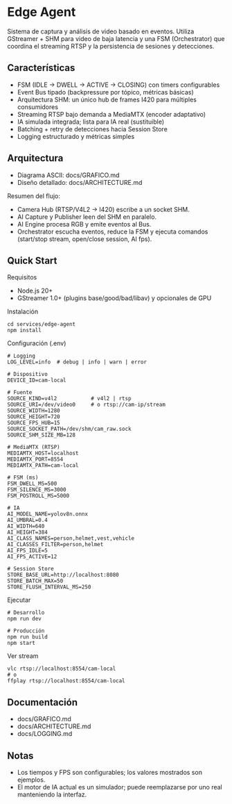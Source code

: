 # Edge Agent

Sistema de captura y análisis de video basado en eventos. Utiliza GStreamer + SHM para video de baja latencia y una FSM (Orchestrator) que coordina el streaming RTSP y la persistencia de sesiones y detecciones.

## Características

- FSM (IDLE → DWELL → ACTIVE → CLOSING) con timers configurables
- Event Bus tipado (backpressure por tópico, métricas básicas)
- Arquitectura SHM: un único hub de frames I420 para múltiples consumidores
- Streaming RTSP bajo demanda a MediaMTX (encoder adaptativo)
- IA simulada integrada; lista para IA real (sustituible)
- Batching + retry de detecciones hacia Session Store
- Logging estructurado y métricas simples

## Arquitectura

- Diagrama ASCII: docs/GRAFICO.md
- Diseño detallado: docs/ARCHITECTURE.md

Resumen del flujo:
- Camera Hub (RTSP/V4L2 → I420) escribe a un socket SHM.
- AI Capture y Publisher leen del SHM en paralelo.
- AI Engine procesa RGB y emite eventos al Bus.
- Orchestrator escucha eventos, reduce la FSM y ejecuta comandos (start/stop stream, open/close session, AI fps).

## Quick Start

Requisitos
- Node.js 20+
- GStreamer 1.0+ (plugins base/good/bad/libav) y opcionales de GPU

Instalación
```
cd services/edge-agent
npm install
```

Configuración (.env)
```
# Logging
LOG_LEVEL=info  # debug | info | warn | error

# Dispositivo
DEVICE_ID=cam-local

# Fuente
SOURCE_KIND=v4l2           # v4l2 | rtsp
SOURCE_URI=/dev/video0     # o rtsp://cam-ip/stream
SOURCE_WIDTH=1280
SOURCE_HEIGHT=720
SOURCE_FPS_HUB=15
SOURCE_SOCKET_PATH=/dev/shm/cam_raw.sock
SOURCE_SHM_SIZE_MB=128

# MediaMTX (RTSP)
MEDIAMTX_HOST=localhost
MEDIAMTX_PORT=8554
MEDIAMTX_PATH=cam-local

# FSM (ms)
FSM_DWELL_MS=500
FSM_SILENCE_MS=3000
FSM_POSTROLL_MS=5000

# IA
AI_MODEL_NAME=yolov8n.onnx
AI_UMBRAL=0.4
AI_WIDTH=640
AI_HEIGHT=384
AI_CLASS_NAMES=person,helmet,vest,vehicle
AI_CLASSES_FILTER=person,helmet
AI_FPS_IDLE=5
AI_FPS_ACTIVE=12

# Session Store
STORE_BASE_URL=http://localhost:8080
STORE_BATCH_MAX=50
STORE_FLUSH_INTERVAL_MS=250
```

Ejecutar
```
# Desarrollo
npm run dev

# Producción
npm run build
npm start
```

Ver stream
```
vlc rtsp://localhost:8554/cam-local
# o
ffplay rtsp://localhost:8554/cam-local
```

## Documentación
- docs/GRAFICO.md
- docs/ARCHITECTURE.md
- docs/LOGGING.md

## Notas
- Los tiempos y FPS son configurables; los valores mostrados son ejemplos.
- El motor de IA actual es un simulador; puede reemplazarse por uno real manteniendo la interfaz.

